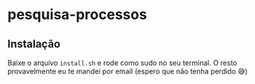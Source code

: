 # pesquisa-processos

## Instalação

Baixe o arquivo `install.sh` e rode como sudo no seu terminal. O resto provavelmente eu te mandei por email (espero que não tenha perdido 😅)